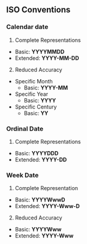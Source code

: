 ## ISO Conventions
### Calendar date
1) Complete Representations
  - Basic: __YYYYMMDD__
  - Extended: __YYYY-MM-DD__
2) Reduced Accuracy
  - Specific Month
    - Basic: __YYYY-MM__
  - Specific Year
    - Basic: __YYYY__
  - Specific Century
    - Basic: __YY__

### Ordinal Date
1) Complete Representations
  - Basic: __YYYYDDD__
  - Extended: __YYYY-DD__

### Week Date
1) Complete Representation
  - Basic: __YYYYWwwD__
  - Extended: __YYYY-Www-D__
2) Reduced Accuracy
  - Basic: __YYYYWww__
  - Extended: __YYYY-Www__